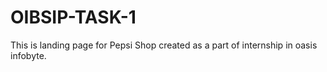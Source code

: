 # OIBSIP-TASK-1
This is landing page for Pepsi Shop created as a part of internship in oasis infobyte.

